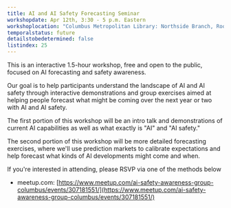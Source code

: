 ```yaml
---
title: AI and AI Safety Forecasting Seminar
workshopdate: Apr 12th, 3:30 - 5 p.m. Eastern
workshoplocation: "Columbus Metropolitan Library: Northside Branch, Room 2 + 3, 1423 N High St, Columbus, OH 43201"
temporalstatus: future
detailstobedetermined: false
listindex: 25
---
```


This is an interactive 1.5-hour workshop, free and open to the public, focused on AI forecasting and safety awareness.

Our goal is to help participants understand the landscape of AI and AI safety through interactive demonstrations and group exercises aimed at helping people forecast what might be coming over the next year or two with AI and AI safety.

The first portion of this workshop will be an intro talk and demonstrations of current AI capabilities as well as what exactly is "AI" and "AI safety."

The second portion of this workshop will be more detailed forecasting exercises, where we'll use prediction markets to calibrate expectations and help forecast what kinds of AI developments might come and when.

If you're interested in attending, please RSVP via one of the methods below

+ meetup.com: [https://www.meetup.com/ai-safety-awareness-group-columbus/events/307181551/](https://www.meetup.com/ai-safety-awareness-group-columbus/events/307181551/)

